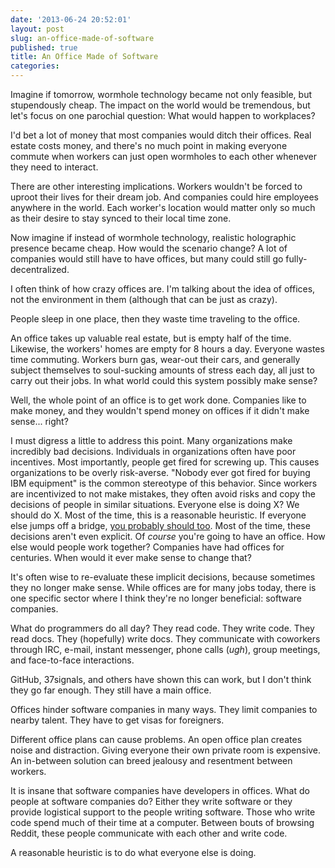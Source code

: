 ```yaml
---
date: '2013-06-24 20:52:01'
layout: post
slug: an-office-made-of-software
published: true
title: An Office Made of Software
categories:
---
```


Imagine if tomorrow, wormhole technology became not only feasible, but stupendously cheap. The impact on the world would be tremendous, but let's focus on one parochial question: What would happen to workplaces?

I'd bet a lot of money that most companies would ditch their offices. Real estate costs money, and there's no much point in making everyone commute when workers can just open wormholes to each other whenever they need to interact. 

There are other interesting implications. Workers wouldn't be forced to uproot their lives for their dream job. And companies could hire employees anywhere in the world. Each worker's location would matter only so much as their desire to stay synced to their local time zone.


Now imagine if instead of wormhole technology, realistic holographic presence became cheap. How would the scenario change? A lot of companies would still have to have offices, but many could still go fully-decentralized.



I often think of how crazy offices are. I'm talking about the idea of offices, not the environment in them (although that can be just as crazy). 

People sleep in one place, then they waste time traveling to the office. 

An office takes up valuable real estate, but is empty half of the time. Likewise, the workers' homes are empty for 8 hours a day. Everyone wastes time commuting. Workers burn gas, wear-out their cars, and generally subject themselves to soul-sucking amounts of stress each day, all just to carry out their jobs. In what world could this system possibly make sense?

Well, the whole point of an office is to get work done. Companies like to make money, and they wouldn't spend money on offices if it didn't make sense... right?

I must digress a little to address this point. Many organizations make incredibly bad decisions. Individuals in organizations often have poor incentives. Most importantly, people get fired for screwing up. This causes organizations to be overly risk-averse. "Nobody ever got fired for buying IBM equipment" is the common stereotype of this behavior. Since workers are incentivized to not make mistakes, they often avoid risks and copy the decisions of people in similar situations. Everyone else is doing X? We should do X. Most of the time, this is a reasonable heuristic. If everyone else jumps off a bridge, [you probably should too](http://xkcd.com/1170/). Most of the time, these decisions aren't even explicit. Of *course* you're going to have an office. How else would people work together? Companies have had offices for centuries. When would it ever make sense to change that?

It's often wise to re-evaluate these implicit decisions, because sometimes they no longer make sense. While offices are  for many jobs today, there is one specific sector where I think they're no longer beneficial: software companies.





What do programmers do all day? They read code. They write code. They read docs. They (hopefully) write docs. They communicate with coworkers through IRC, e-mail, instant messenger, phone calls (*ugh*), group meetings, and face-to-face interactions. 


GitHub, 37signals, and others have shown this can work, but I don't think they go far enough. They still have a main office.

Offices hinder software companies in many ways. They limit companies to nearby talent. They have to get visas for foreigners. 

Different office plans can cause problems. An open office plan creates noise and distraction. Giving everyone their own private room is expensive. An in-between solution can breed jealousy and resentment between workers. 


It is insane that software companies have developers in offices. What do people at software companies do? Either they write software or they provide logistical support to the people writing software. Those who write code spend much of their time at a computer. Between bouts of browsing Reddit, these people communicate with each other and write code. 


A reasonable heuristic is to do what everyone else is doing. 

